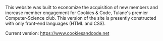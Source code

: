 This website was built to economize the acquisition of new members and increase member engagement for Cookies & Code, Tulane's premier Computer-Science club. This version of the site is presently constructed with only front-end languages (HTML and CSS).

Current version: https://www.cookiesandcode.net
